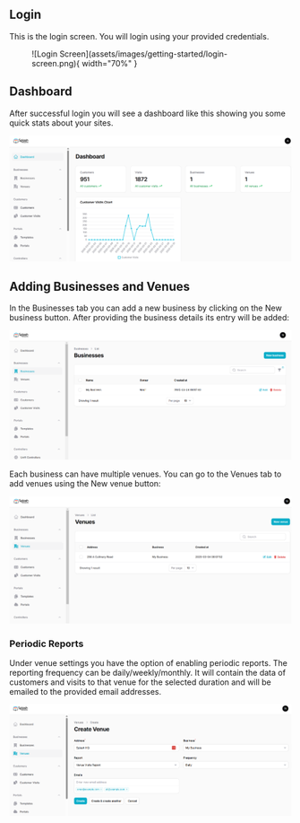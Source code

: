 ## Login

This is the login screen. You will login using your provided credentials.

<figure markdown="span">
  ![Login Screen](assets/images/getting-started/login-screen.png){ width="70%" }
</figure>

## Dashboard

After successful login you will see a dashboard like this showing you some quick stats about your sites.

![Dashboard](assets/images/getting-started/dashboard.png)

## Adding Businesses and Venues

In the Businesses tab you can add a new business by clicking on the New business button. After providing the business details its entry will be added:

![Business](assets/images/getting-started/businesses.png)

Each business can have multiple venues. You can go to the Venues tab to add venues using the New venue button:

![Venues](assets/images/getting-started/venues.png)

### Periodic Reports

Under venue settings you have the option of enabling periodic reports. The reporting frequency can be daily/weekly/monthly. It will contain the data of customers and visits to that venue for the selected duration and will be emailed to the provided email addresses.

![Venue Reports](assets/images/getting-started/reports.png)